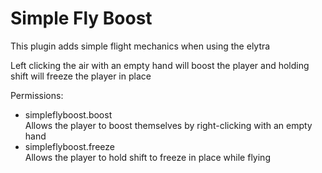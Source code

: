 # Simple Fly Boost

This plugin adds simple flight mechanics when using the elytra

Left clicking the air with an empty hand will boost the player and holding shift will freeze the player in place

Permissions:
 - simpleflyboost.boost\
   Allows the player to boost themselves by right-clicking with an empty hand
 - simpleflyboost.freeze\
   Allows the player to hold shift to freeze in place while flying